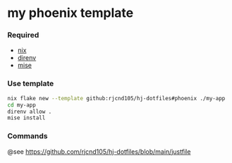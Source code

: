 # my phoenix template

### Required
- [nix](https://determinate.systems/posts/determinate-nix-installer/)
- [direnv](https://direnv.net/docs/installation.html)
- [mise](https://mise.jdx.dev/getting-started.html)


### Use template
```sh
nix flake new --template github:rjcnd105/hj-dotfiles#phoenix ./my-app
cd my-app
direnv allow .
mise install
```

### Commands

@see https://github.com/rjcnd105/hj-dotfiles/blob/main/justfile
